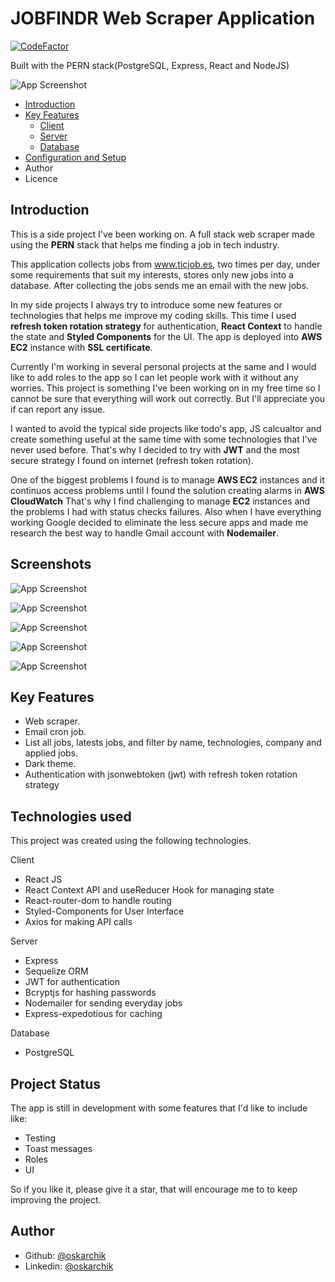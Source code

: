 
# JOBFINDR Web Scraper Application













[![CodeFactor](https://www.codefactor.io/repository/github/oskarchik/jobscraper_perm/badge)](https://www.codefactor.io/repository/github/oskarchik/jobscraper_perm)

Built with the PERN stack(PostgreSQL, Express, React and NodeJS)  

![App Screenshot](https://res.cloudinary.com/oscloud/image/upload/v1654707371/jobfindr/light_latests_px2opd.jpg)


-  [Introduction](#Introduction)
-  [Key Features](#Features)
   -  [Client](#Client)
   -  [Server](#Server)
   -  [Database](#Database)
-  [Configuration and Setup](#Configuration)
-  Author
-  Licence
## Introduction

This is a side project I've been working on. A full stack web scraper made using the **PERN** stack that helps me finding a job in tech industry.

This application collects jobs from www.ticjob.es, two times per day, under some requirements that suit my interests, stores only new jobs into a database.
After collecting the jobs sends me an email with the new jobs.

In my side projects I always try to introduce some new features or technologies that helps me improve my coding skills. This time I used
**refresh token rotation strategy** for authentication, **React Context** to handle the state and **Styled Components** for the UI.
The app is deployed into **AWS EC2** instance with **SSL certificate**.

Currently I'm working in several personal projects at the same and I would like to add roles to the app so I can let people work with it without any worries.
This project is something I've been working on in my free time so I cannot be sure that everything will work out correctly. But I'll appreciate you if can report any issue.


I wanted to avoid the typical side projects like todo's app, JS calcualtor and create something useful at the same time with some technologies that I've never used before.
That's why I decided to try with **JWT** and the most secure strategy I found on internet (refresh token rotation).

One of the biggest problems I found is to manage **AWS EC2** instances and it continuos access problems until I found the solution creating alarms in **AWS CloudWatch**
That's why I find challenging to manage **EC2** instances and the problems I had with status checks failures. Also when I have everything working Google decided to eliminate the less secure apps and made me research the best way to handle Gmail account with **Nodemailer**.
## Screenshots

![App Screenshot](https://res.cloudinary.com/oscloud/image/upload/v1654707371/jobfindr/light_login_wzondo.jpg)

![App Screenshot](https://res.cloudinary.com/oscloud/image/upload/v1654707371/jobfindr/dark_login_ug4dvl.jpg)

![App Screenshot](https://res.cloudinary.com/oscloud/image/upload/v1654707371/jobfindr/light_latests_px2opd.jpg)

![App Screenshot](https://res.cloudinary.com/oscloud/image/upload/v1654710782/jobfindr/dark_filter_cz05sh.jpg)

![App Screenshot](https://res.cloudinary.com/oscloud/image/upload/v1654711689/jobfindr/mail_pixel_ieidyx.jpg)
## Key Features

-  Web scraper.
-  Email cron job.
-  List all jobs, latests jobs, and filter by name, technologies, company and applied jobs.
-  Dark theme.
-  Authentication with jsonwebtoken (jwt) with refresh token rotation strategy
## Technologies used

This project was created using the following technologies.

Client

  -  React JS
  -  React Context API and useReducer Hook for managing state
  -  React-router-dom to handle routing
  -  Styled-Components for User Interface
  -  Axios for making API calls

Server

  -  Express
  -  Sequelize ORM
  -  JWT for authentication
  -  Bcryptjs for hashing passwords
  -  Nodemailer for sending everyday jobs
  -  Express-expedotious for caching

Database

  -  PostgreSQL
## Project Status

The app is still in development with some features that I'd like to include like:
    
- Testing
- Toast messages
- Roles
- UI

So if you like it, please give it a star, that will encourage me to to keep improving the project.



## Author

- Github: [@oskarchik](https://github.com/oskarchik)
- Linkedin: [@oskarchik](https://www.linkedin.com/in/oscarsanzcepero/)

